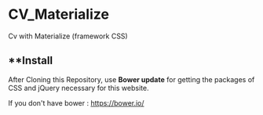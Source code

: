 # CV_Materialize
Cv with Materialize (framework CSS)

## **Install

After Cloning this Repository, use **Bower update** for getting the packages of CSS and jQuery necessary for this website.

If you don't have bower : https://bower.io/
